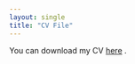 ```yaml
---
layout: single
title: "CV File"
---
```


You can download my CV [here](https://github.com/dkim1113/dkim1113.github.io/files/7677048/01_DongukKim_CV_Oct_2021.pdf) .
